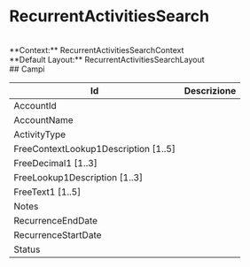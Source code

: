 # RecurrentActivitiesSearch

<br/>
**Context:** RecurrentActivitiesSearchContext
<br/>
**Default Layout:** RecurrentActivitiesSearchLayout



<br/>
## Campi

| Id | Descrizione | 
| --- | --- | 
| AccountId |  | 
| AccountName |  | 
| ActivityType |  | 
| FreeContextLookup1Description [1..5] |  | 
| FreeDecimal1 [1..3] |  | 
| FreeLookup1Description [1..3] |  | 
| FreeText1 [1..5] |  | 
| Notes |  | 
| RecurrenceEndDate |  | 
| RecurrenceStartDate |  | 
| Status |  |
